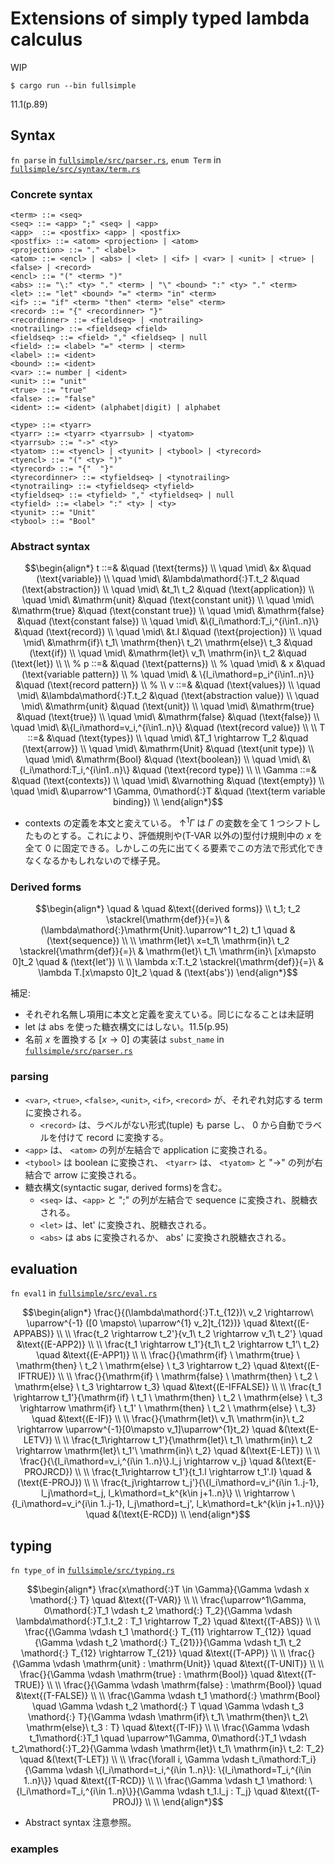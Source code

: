 # Extensions of simply typed lambda calculus

WIP

```
$ cargo run --bin fullsimple
```

11.1(p.89)

## Syntax

`fn parse` in [`fullsimple/src/parser.rs`](https://github.com/kisepichu/tapl-rs/blob/main/fullsimple/src/parser.rs), `enum Term` in [`fullsimple/src/syntax/term.rs`](https://github.com/kisepichu/tapl-rs/blob/main/fullsimple/src/syntax/term.rs)

### Concrete syntax

```bnf
<term> ::= <seq>
<seq> ::= <app> ";" <seq> | <app>
<app>  ::= <postfix> <app> | <postfix>
<postfix> ::= <atom> <projection> | <atom>
<projection> ::= "." <label>
<atom> ::= <encl> | <abs> | <let> | <if> | <var> | <unit> | <true> | <false> | <record>
<encl> ::= "(" <term> ")"
<abs> ::= "\:" <ty> "." <term> | "\" <bound> ":" <ty> "." <term>
<let> ::= "let" <bound> "=" <term> "in" <term>
<if> ::= "if" <term> "then" <term> "else" <term>
<record> ::= "{" <recordinner> "}"
<recordinner> ::= <fieldseq> | <notrailing>
<notrailing> ::= <fieldseq> <field>
<fieldseq> ::= <field> "," <fieldseq> | null
<field> ::= <label> "=" <term> | <term>
<label> ::= <ident>
<bound> ::= <ident>
<var> ::= number | <ident>
<unit> ::= "unit"
<true> ::= "true"
<false> ::= "false"
<ident> ::= <ident> (alphabet|digit) | alphabet

<type> ::= <tyarr>
<tyarr> ::= <tyarr> <tyarrsub> | <tyatom>
<tyarrsub> ::= "->" <ty>
<tyatom> ::= <tyencl> | <tyunit> | <tybool> | <tyrecord>
<tyencl> ::= "(" <ty> ")"
<tyrecord> ::= "{"  "}"
<tyrecordinner> ::= <tyfieldseq> | <tynotrailing>
<tynotrailing> ::= <tyfieldseq> <tyfield>
<tyfieldseq> ::= <tyfield> "," <tyfieldseq> | null
<tyfield> ::= <label> ":" <ty> | <ty>
<tyunit> ::= "Unit"
<tybool> ::= "Bool"
```

### Abstract syntax

```math
\begin{align*}
t ::=&   &\quad (\text{terms}) \\
  \quad \mid\ &x &\quad (\text{variable}) \\
  \quad \mid\ &\lambda\mathord{:}T.t_2  &\quad (\text{abstraction}) \\
  \quad \mid\ &t_1\ t_2 &\quad (\text{application}) \\
  \quad \mid\ &\mathrm{unit} &\quad (\text{constant unit}) \\
  \quad \mid\ &\mathrm{true} &\quad (\text{constant true}) \\
  \quad \mid\ &\mathrm{false} &\quad (\text{constant false}) \\
  \quad \mid\ &\{l_i\mathord:T_i,^{i\in1..n}\} &\quad (\text{record}) \\
  \quad \mid\ &t.l &\quad (\text{projection}) \\
  \quad \mid\ &\mathrm{if}\ t_1\ \mathrm{then}\ t_2\ \mathrm{else}\ t_3 &\quad (\text{if}) \\
  \quad \mid\ &\mathrm{let}\ v_1\ \mathrm{in}\ t_2 &\quad (\text{let}) \\
  \\

% p ::=&   &\quad (\text{patterns}) \\
%   \quad \mid\ & x &\quad (\text{variable pattern}) \\
%   \quad \mid\ & \{l_i\mathord=p_i^{i\in1..n}\} &\quad (\text{record pattern}) \\
% \\

v ::=&   &\quad (\text{values}) \\
  \quad \mid\ &\lambda\mathord{:}T.t_2 &\quad (\text{abstraction value}) \\
  \quad \mid\ &\mathrm{unit} &\quad (\text{unit}) \\
  \quad \mid\ &\mathrm{true} &\quad (\text{true}) \\
  \quad \mid\ &\mathrm{false} &\quad (\text{false}) \\
  \quad \mid\ &\{l_i\mathord=v_i,^{i\in1..n}\} &\quad (\text{record value}) \\
  \\

T ::=&   &\quad (\text{types}) \\
  \quad \mid\ &T_1 \rightarrow T_2 &\quad (\text{arrow}) \\
  \quad \mid\ &\mathrm{Unit} &\quad (\text{unit type}) \\
  \quad \mid\ &\mathrm{Bool} &\quad (\text{boolean}) \\
  \quad \mid\ &\{l_i\mathord:T_i,^{i\in1..n}\} &\quad (\text{record type}) \\
  \\

\Gamma ::=&   &\quad (\text{contexts}) \\
  \quad \mid\ &\varnothing &\quad (\text{empty}) \\
  \quad \mid\ &\uparrow^1 \Gamma, 0\mathord{:}T &\quad (\text{term variable binding}) \\
\end{align*}
```

- contexts の定義を本文と変えている。 $\uparrow^1 \Gamma$ は $\Gamma$ の変数を全て 1 つシフトしたものとする。これにより、評価規則や(T-VAR 以外の)型付け規則中の $x$ を全て $0$ に固定できる。しかしこの先に出てくる要素でこの方法で形式化できなくなるかもしれないので様子見。

### Derived forms

```math
\begin{align*}
  \quad & \quad &\text{(derived forms)} \\
t_1; t_2 \stackrel{\mathrm{def}}{=}\ & (\lambda\mathord{:}\mathrm{Unit}.\uparrow^1 t_2) t_1 \quad & (\text{sequence}) \\
\\
\mathrm{let}\ x=t_1\ \mathrm{in}\ t_2 \stackrel{\mathrm{def}}{=}\ & \mathrm{let}\ t_1\ \mathrm{in}\ [x\mapsto 0]t_2 \quad & (\text{let'}) \\
\\
\lambda x:T.t_2 \stackrel{\mathrm{def}}{=}\ & \lambda T.[x\mapsto 0]t_2 \quad & (\text{abs'})
\end{align*}
```

補足:

- それぞれ名無し項用に本文と定義を変えている。同じになることは未証明
- let は abs を使った糖衣構文にはしない。11.5(p.95)
- 名前 $x$ を置換する $[x\rightarrow 0]$ の実装は `subst_name` in [`fullsimple/src/parser.rs`](https://github.com/kisepichu/tapl-rs/blob/main/fullsimple/src/parser.rs)

### parsing

- `<var>`, `<true>`, `<false>`, `<unit>`, `<if>`, `<record>` が、それぞれ対応する term に変換される。
  - `<record>` は、ラベルがない形式(tuple) も parse し、 0 から自動でラベルを付けて record に変換する。
- `<app>` は、 `<atom>` の列が左結合で application に変換される。
- `<tybool>` は boolean に変換され、 `<tyarr>` は、 `<tyatom>` と "->" の列が右結合で arrow に変換される。
- 糖衣構文(syntactic sugar, derived forms)を含む。
  - `<seq>` は、`<app>` と ";" の列が左結合で sequence に変換され、脱糖衣される。
  - `<let>` は、let' に変換され、脱糖衣される。
  - `<abs>` は abs に変換されるか、 abs' に変換され脱糖衣される。

## evaluation

`fn eval1` in [`fullsimple/src/eval.rs`](https://github.com/kisepichu/tapl-rs/blob/main/fullsimple/src/eval.rs)

```math
\begin{align*}
\frac{}{(\lambda\mathord{:}T.t_{12})\ v_2 \rightarrow\ \uparrow^{-1} ([0 \mapsto\ \uparrow^{1} v_2]t_{12})} \quad &\text{(E-APPABS)} \\
\\
\frac{t_2 \rightarrow t_2'}{v_1\ t_2 \rightarrow v_1\ t_2'} \quad &\text{(E-APP2)} \\
\\
\frac{t_1 \rightarrow t_1'}{t_1\ t_2 \rightarrow t_1'\ t_2} \quad &\text{(E-APP1)} \\
\\
\frac{}{\mathrm{if} \ \mathrm{true} \ \mathrm{then} \ t_2 \ \mathrm{else} \ t_3 \rightarrow t_2} \quad &\text{(E-IFTRUE)} \\
\\
\frac{}{\mathrm{if} \ \mathrm{false} \ \mathrm{then} \ t_2 \ \mathrm{else} \ t_3 \rightarrow t_3} \quad &\text{(E-IFFALSE)} \\
\\
\frac{t_1 \rightarrow t_1'}{\mathrm{if} \ t_1 \ \mathrm{then} \ t_2 \ \mathrm{else} \ t_3 \rightarrow \mathrm{if} \ t_1' \ \mathrm{then} \ t_2 \ \mathrm{else} \ t_3} \quad &\text{(E-IF)} \\
\\
\frac{}{\mathrm{let}\ v_1\ \mathrm{in}\ t_2 \rightarrow \uparrow^{-1}[0\mapsto v_1]\uparrow^{1}t_2} \quad &(\text{E-LETV}) \\
\\
\frac{t_1\rightarrow t_1'}{\mathrm{let}\ t_1\ \mathrm{in}\ t_2 \rightarrow \mathrm{let}\ t_1'\ \mathrm{in}\ t_2} \quad &(\text{E-LET}) \\
\\
\frac{}{\{l_i\mathord=v_i,^{i\in 1..n}\}.l_j \rightarrow v_j} \quad &(\text{E-PROJRCD}) \\
\\
\frac{t_1\rightarrow t_1'}{t_1.l \rightarrow t_1'.l} \quad &(\text{E-PROJ}) \\
\\
\frac{t_j\rightarrow t_j'}{\{l_i\mathord=v_i^{i\in 1..j-1}, l_j\mathord=t_j, l_k\mathord=t_k^{k\in j+1..n}\} \\ \rightarrow \{l_i\mathord=v_i^{i\in 1..j-1}, l_j\mathord=t_j', l_k\mathord=t_k^{k\in j+1..n}\}} \quad &(\text{E-RCD}) \\
\end{align*}
```

## typing

`fn type_of` in [`fullsimple/src/typing.rs`](https://github.com/kisepichu/tapl-rs/blob/main/fullsimple/src/typing.rs)

```math
\begin{align*}
\frac{x\mathord{:}T \in \Gamma}{\Gamma \vdash x \mathord{:} T} \quad &\text{(T-VAR)} \\
\\
\frac{\uparrow^1\Gamma, 0\mathord{:}T_1 \vdash t_2 \mathord{:} T_2}{\Gamma \vdash \lambda\mathord{:}T_1.t_2 : T_1 \rightarrow T_2} \quad &\text{(T-ABS)} \\
\\
\frac{{\Gamma \vdash t_1 \mathord{:} T_{11} \rightarrow T_{12}} \quad {\Gamma \vdash t_2 \mathord{:} T_{21}}}{\Gamma \vdash t_1\ t_2 \mathord{:} T_{12} \rightarrow T_{21}} \quad &\text{(T-APP)} \\
\\
\frac{}{\Gamma \vdash \mathrm{unit} : \mathrm{Unit}} \quad &\text{(T-UNIT)} \\
\\
\frac{}{\Gamma \vdash \mathrm{true} : \mathrm{Bool}} \quad &\text{(T-TRUE)} \\
\\
\frac{}{\Gamma \vdash \mathrm{false} : \mathrm{Bool}} \quad &\text{(T-FALSE)} \\
\\
\frac{\Gamma \vdash t_1 \mathord{:} \mathrm{Bool} \quad \Gamma \vdash t_2 \mathord{:} T \quad \Gamma \vdash t_3 \mathord{:} T}{\Gamma \vdash \mathrm{if}\ t_1\ \mathrm{then}\ t_2\ \mathrm{else}\ t_3 : T} \quad &\text{(T-IF)} \\
\\
\frac{\Gamma \vdash t_1\mathord{:}T_1 \quad \uparrow^1\Gamma, 0\mathord{:}T_1 \vdash t_2\mathord{:}T_2}{\Gamma \vdash \mathrm{let}\ t_1\ \mathrm{in}\ t_2: T_2} \quad &(\text{T-LET}) \\
\\
\frac{\forall i, \Gamma \vdash t_i\mathord:T_i}{\Gamma \vdash \{l_i\mathord=t_i,^{i\in 1..n}\}: \{l_i\mathord=T_i,^{i\in 1..n}\}} \quad &\text{(T-RCD)} \\
\\
\frac{\Gamma \vdash t_1 \mathord: \{l_i\mathord=T_i,^{i\in 1..n}\}}{\Gamma \vdash t_1.l_j : T_j} \quad &\text{(T-PROJ)} \\
\\
\end{align*}
```

- Abstract syntax 注意参照。

### examples
